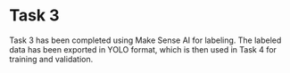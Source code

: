 # Task 3

Task 3 has been completed using Make Sense AI for labeling. The labeled data has been exported in YOLO format, which is then used in Task 4 for training and validation.

